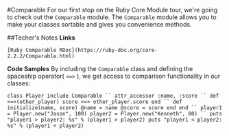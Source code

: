#Comparable
For our first stop on the Ruby Core Module tour, we're going to check out the `Comparable` module.
The `Comparable` module allows you to make your classes sortable and gives you convenience methods.

##Techer's Notes
**Links**

    [Ruby Comparable RDoc](https://ruby-doc.org/core-2.2.2/Comparable.html)

**Code Samples**
By including the `Comparable` class and defining the spaceship operator( `<=>` ), we get access to comparison functionality in our classes:

`class Player
  include Comparable
``
  attr_accessor :name, :score
``
  def <=>(other_player)
    score <=> other_player.score
  end
``
  def initialize(name, score)
    @name = name
    @score = score
  end
end
``
player1 = Player.new("Jason", 100)
player2 = Player.new("Kenneth", 80)
``
puts "player1 > player2: %s" % (player1 > player2)
puts "player1 < player2: %s" % (player1 < player2)`
